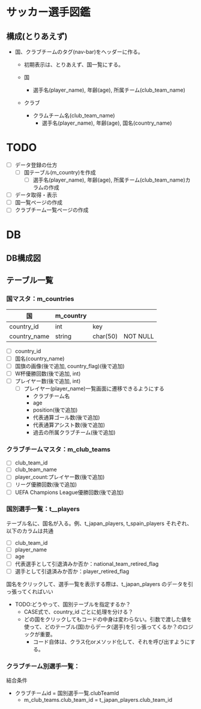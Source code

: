 # サッカー選手図鑑
## 構成(とりあえず)
- 国、クラブチームのタグ(nav-bar)をヘッダーに作る。</br>
    - 初期表示は、とりあえず、国一覧にする。
    - 国
        - 選手名(player_name), 年齢(age), 所属チーム(club_team_name)

    - クラブ
        - クラムチーム名(club_team_name)
            - 選手名(player_name), 年齢(age), 国名(country_name)

# TODO
- [ ] データ登録の仕方
    - [ ] 国テーブル(m_country)を作成
        - [ ] 選手名(player_name), 年齢(age), 所属チーム(club_team_name)カラムの作成
- [ ] データ取得・表示
- [ ] 国一覧ページの作成
- [ ] クラブチーム一覧ページの作成

# DB
## DB構成図
## テーブル一覧
### 国マスタ：m_countries
| 国 | m_country |  |  |
| ---- | ---- | ---- | ---- |
| country_id | int | key |  |
| country_name | string | char(50) | NOT NULL |
- [ ] country_id
- [ ] 国名(country_name)
- [ ] 国旗の画像(後で追加, country_flag)(後で追加)
- [ ] W杯優勝回数(後で追加, int)
- [ ] プレイヤー数(後で追加, int)
    - [ ] プレイヤー(player_name)一覧画面に遷移できるようにする
        - クラブチーム名
        - age
        - position(後で追加)
        - 代表通算ゴール数(後で追加)
        - 代表通算アシスト数(後で追加)
        - 過去の所属クラブチーム(後で追加)

### クラブチームマスタ：m_club_teams
- [ ] club_team_id
- [ ] club_team_name
- [ ] player_count:プレイヤー数(後で追加)
- [ ] リーグ優勝回数(後で追加)
- [ ] UEFA Champions League優勝回数(後で追加)

### 国別選手一覧：t_<country>_players
テーブル名に、国名が入る。例、t_japan_players, t_spain_players
それぞれ、以下のカラムは共通
- [ ] club_team_id
- [ ] player_name
- [ ] age
- [ ] 代表選手として引退済みか否か：national_team_retired_flag
- [ ] 選手として引退済みか否か：player_retired_flag

国名をクリックして、選手一覧を表示する際は、t_japan_players のデータを引っ張ってくればいい
- TODO:どうやって、国別テーブルを指定するか？
  - CASE式で、country_id ごとに処理を分ける？
  - どの国をクリックしてもコードの中身は変わらない。引数で渡した値を使って、どのテーブル(国)からデータ(選手)を引っ張ってくるか？のロジックが重要。
    - コード自体は、クラス化orメソッド化して、それを呼び出すようにする。

### クラブチーム別選手一覧：
結合条件
- クラブチームid = 国別選手一覧.clubTeamId
  - m_club_teams.club_team_id = t_japan_players.club_team_id
